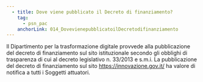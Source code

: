 ```yaml
---
  - title: Dove viene pubblicato il Decreto di finanziamento?
    tag:
      - psn_pac
    anchorLink: 014_DovevienepubblicatoilDecretodifinanziamento
---
```


Il Dipartimento per la trasformazione digitale provvede alla pubblicazione del decreto di finanziamento sul sito istituzionale secondo gli obblighi di trasparenza di cui al decreto legislativo n. 33/2013 e s.m.i. La pubblicazione del decreto di finanziamento sul sito https://innovazione.gov.it/ ha valore di notifica a tutti i Soggetti attuatori.
